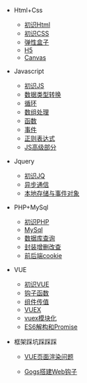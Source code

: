 - Html+Css
  - [初识Html](/html)
  - [初识CSS](/css)
  - [弹性盒子](/弹性盒子)
  - [H5](h5)
  - [Canvas](Canvas)

- Javascript
  - [初识JS](/js)
  - [数据类型转换](/string)
  - [循环](xunhuan)
  - [数组处理](shuzu)
  - [函数](hanshu)
  - [事件](shijian)
  - [正则表达式](zz)
  - [JS高级部分](JS高级)

- Jquery
  - [初识JQ](/jq)
  - [异步通信](ajax)
  - [本地存储与事件对象](本地存储)

- PHP+MySql
  - [初识PHP](/php)
  - [MySql](sql)
  - [数据库查询](sql2)
  - [封装增删改查](xixi)
  - [前后端cookie](cookie)

- VUE
  - [初识VUE](/vue)
  - [钩子函数](钩子函数)
  - [组件传值](组件)
  - [VUEX](vuex)
  - [vuex模块化](vuex模块化)
  - [ES6解构和Promise](ES6)

- 框架踩坑踩踩踩
  
  - [VUE页面渲染问题](VUE页面渲染问题)
  
  - [Gogs搭建Web钩子](Gogs)
  
    




